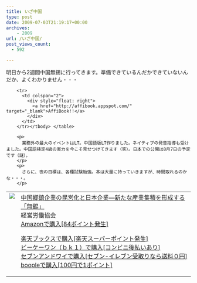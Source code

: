 ```yaml
---
title: いざ中国
type: post
date: 2009-07-03T21:19:17+00:00
archives:
    - 2009
url: /いざ中国/
post_views_count:
  - 592

---
```

明日から2週間中国無錫に行ってきます。準備できているんだかできていないんだか、よくわかりません・・・

<table>
  <tr>
    <td style="vertical-align: top">
      <a href="http://www.amazon.co.jp/%E4%B8%AD%E5%9B%BD%E9%83%B7%E9%8E%AE%E4%BC%81%E6%A5%AD%E3%81%AE%E6%B0%91%E5%96%B6%E5%8C%96%E3%81%A8%E6%97%A5%E6%9C%AC%E4%BC%81%E6%A5%AD%E2%80%95%E6%96%B0%E3%81%9F%E3%81%AA%E7%94%A3%E6%A5%AD%E9%9B%86%E7%A9%8D%E3%82%92%E5%BD%A2%E6%88%90%E3%81%99%E3%82%8B%E3%80%8C%E7%84%A1%E9%8C%AB%E3%80%8D-%E9%96%A2-%E6%BA%80%E5%8D%9A/dp/479480783X%3FSubscriptionId%3D1JWQWN8E4Z5TR27962G2%26tag%3Dgaeaffibook-22%26linkCode%3Dxm2%26camp%3D2025%26creative%3D165953%26creativeASIN%3D479480783X" target="_blank"><img style="border-bottom-style: none; border-right-style: none; border-top-style: none; border-left-style: none" src="https://i2.wp.com/ecx.images-amazon.com/images/I/51gKwJnCPUL._SL160_.jpg" data-recalc-dims="1" /> </a>
    </td>
    <td style="vertical-align: top">
      <a href="http://www.amazon.co.jp/%E4%B8%AD%E5%9B%BD%E9%83%B7%E9%8E%AE%E4%BC%81%E6%A5%AD%E3%81%AE%E6%B0%91%E5%96%B6%E5%8C%96%E3%81%A8%E6%97%A5%E6%9C%AC%E4%BC%81%E6%A5%AD%E2%80%95%E6%96%B0%E3%81%9F%E3%81%AA%E7%94%A3%E6%A5%AD%E9%9B%86%E7%A9%8D%E3%82%92%E5%BD%A2%E6%88%90%E3%81%99%E3%82%8B%E3%80%8C%E7%84%A1%E9%8C%AB%E3%80%8D-%E9%96%A2-%E6%BA%80%E5%8D%9A/dp/479480783X%3FSubscriptionId%3D1JWQWN8E4Z5TR27962G2%26tag%3Dgaeaffibook-22%26linkCode%3Dxm2%26camp%3D2025%26creative%3D165953%26creativeASIN%3D479480783X" target="_blank">中国郷鎮企業の民営化と日本企業―新たな産業集積を形成する「無錫」 </a> <br />経営労働協会 <br /><a href="http://www.amazon.co.jp/%E4%B8%AD%E5%9B%BD%E9%83%B7%E9%8E%AE%E4%BC%81%E6%A5%AD%E3%81%AE%E6%B0%91%E5%96%B6%E5%8C%96%E3%81%A8%E6%97%A5%E6%9C%AC%E4%BC%81%E6%A5%AD%E2%80%95%E6%96%B0%E3%81%9F%E3%81%AA%E7%94%A3%E6%A5%AD%E9%9B%86%E7%A9%8D%E3%82%92%E5%BD%A2%E6%88%90%E3%81%99%E3%82%8B%E3%80%8C%E7%84%A1%E9%8C%AB%E3%80%8D-%E9%96%A2-%E6%BA%80%E5%8D%9A/dp/479480783X%3FSubscriptionId%3D1JWQWN8E4Z5TR27962G2%26tag%3Dgaeaffibook-22%26linkCode%3Dxm2%26camp%3D2025%26creative%3D165953%26creativeASIN%3D479480783X" target="_blank">Amazonで購入[84ポイント発生] </a> </p>
      <p>
        <a href="http://px.a8.net/svt/ejp?a8mat=1HPMBD+EAZZ1U+5WS+C1DUQ&a8ejpredirect=http%3A%2F%2Fsearch.books.rakuten.co.jp%2Fbksearch%2Fdt%3Fg%3D001%26bisbn%3D479480783X" target="_blank">楽天ブックスで購入[楽天スーパーポイント発生]</a> <img border="0" alt="" src="https://i2.wp.com/www12.a8.net/0.gif?resize=1%2C1" width="1" height="1" data-recalc-dims="1" /> <br /><a href="http://px.a8.net/svt/ejp?a8mat=1HRMFS+EEKKOI+10UY+HUKPU&a8ejpredirect=http%3A%2F%2Fwww.bk1.jp%2FkeywordSearchResult%2F%3Fkeyword%3D479480783X%26storeCd%3D1%26searchFlg%3D9%26x%3D43%26y%3D11%26partnerid%3D02a801" target="_blank">ビーケーワン（ｂｋ１）で購入[コンビニ後払いあり]</a> <img border="0" alt="" src="https://i2.wp.com/www12.a8.net/0.gif?resize=1%2C1" width="1" height="1" data-recalc-dims="1" /> <br /><a href="http://click.linksynergy.com/fs-bin/statform?id=aR0TIOX*qAA&offerid=137560&bnid=1490&subid=&subid=0&kword_in=479480783X&oop=on" target="_blank">セブンアンドワイで購入[セブン-イレブン受取りなら送料０円]</a><img border="0" src="http://ad.linksynergy.com/fs-bin/show?id=aR0TIOX*qAA&bids=137560&type=5&subid=0" width="1" height="1" /> <br /><a href="http://click.linksynergy.com/fs-bin/statform?id=aR0TIOX*qAA&offerid=33310&bnid=2&subid=0&ifc=4&ifr=9784794807830" target="_blank">boopleで購入[100円で1ポイント]</a> </td> </tr> 
        
        <tr>
          <td colspan="2">
            <div style="float: right">
              <a href="http://affibook.appspot.com/" target="_blank">AffiBook!!</a>
            </div>
          </td>
        </tr></tbody> </table> 
        
        <p>
          業務外の最大のイベントはLT。中国語版LT作りました。ネイティブの発音指導も受けました。中国語検定4級の実力を今こそ見せつけてきます（笑）。日本での公開は8月7日の予定です（謎）。
        </p>
        <p>
          さらに、夜の目標は、各種試験勉強。本は大量に持っていきますが、時間取れるのかな・・・。
        </p>